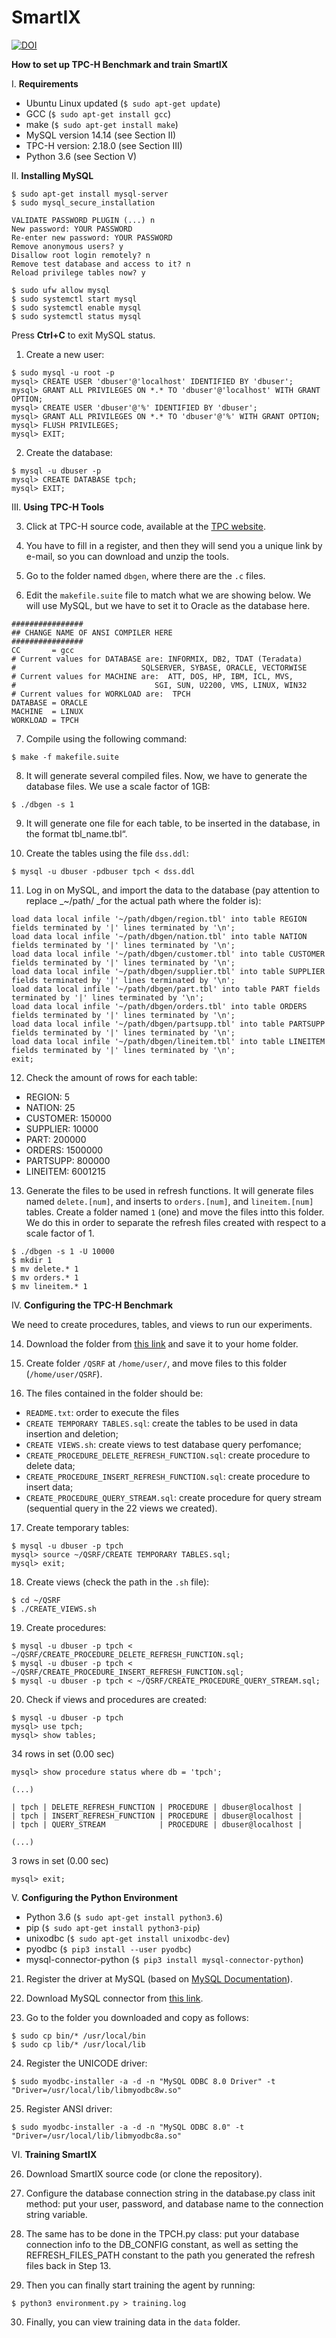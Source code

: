# SmartIX

[![DOI](https://zenodo.org/badge/144184391.svg)](https://zenodo.org/badge/latestdoi/144184391)

**How to set up TPC-H Benchmark and train SmartIX**

I. **Requirements**
*   Ubuntu Linux updated (`$ sudo apt-get update`)
*   GCC (`$ sudo apt-get install gcc`)
*   make (`$ sudo apt-get install make`)
*   MySQL version 14.14 (see Section II)
*   TPC-H version: 2.18.0 (see Section III)
*   Python 3.6  (see Section V)

II. **Installing MySQL**

```
$ sudo apt-get install mysql-server
$ sudo mysql_secure_installation
```

```
VALIDATE PASSWORD PLUGIN (...) n
New password: YOUR PASSWORD
Re-enter new password: YOUR PASSWORD
Remove anonymous users? y
Disallow root login remotely? n
Remove test database and access to it? n
Reload privilege tables now? y
```

```
$ sudo ufw allow mysql
$ sudo systemctl start mysql
$ sudo systemctl enable mysql
$ sudo systemctl status mysql
```

Press **Ctrl+C** to exit MySQL status.

1. Create a new user:

```
$ sudo mysql -u root -p
mysql> CREATE USER 'dbuser'@'localhost' IDENTIFIED BY 'dbuser';
mysql> GRANT ALL PRIVILEGES ON *.* TO 'dbuser'@'localhost' WITH GRANT OPTION;
mysql> CREATE USER 'dbuser'@'%' IDENTIFIED BY 'dbuser';
mysql> GRANT ALL PRIVILEGES ON *.* TO 'dbuser'@'%' WITH GRANT OPTION;
mysql> FLUSH PRIVILEGES;
mysql> EXIT;
```

2. Create the database:

```
$ mysql -u dbuser -p
mysql> CREATE DATABASE tpch;
mysql> EXIT;
```

III. **Using  TPC-H Tools**

3. Click at TPC-H source code, available at the [TPC website](http://www.tpc.org/tpc_documents_current_versions/current_specifications.asp).

4. You have to fill in a register, and then they will send you a unique link by e-mail, so you can download and unzip the tools.

5. Go to the folder named `dbgen`, where there are the `.c` files.

6. Edit the `makefile.suite` file to match what we are showing below. We will use MySQL, but we have to set it to Oracle as the database here.

```
################
## CHANGE NAME OF ANSI COMPILER HERE
################
CC  	 = gcc
# Current values for DATABASE are: INFORMIX, DB2, TDAT (Teradata)
#                            SQLSERVER, SYBASE, ORACLE, VECTORWISE
# Current values for MACHINE are:  ATT, DOS, HP, IBM, ICL, MVS,
#                              	SGI, SUN, U2200, VMS, LINUX, WIN32
# Current values for WORKLOAD are:  TPCH
DATABASE = ORACLE
MACHINE  = LINUX
WORKLOAD = TPCH
```

7. Compile using the following command:

```
$ make -f makefile.suite
```

8. It will generate several compiled files. Now, we have to generate the database files. We use a scale factor of 1GB:

```
$ ./dbgen -s 1
```

9. It will generate one file for each table, to be inserted in the database, in the format tbl_name.tbl“. 

10. Create the tables using the file `dss.ddl`:

```
$ mysql -u dbuser -pdbuser tpch < dss.ddl
```

11. Log in on MySQL, and import the data to the database (pay attention to replace _~/path/ _for the actual path where the folder is):

```
load data local infile '~/path/dbgen/region.tbl' into table REGION fields terminated by '|' lines terminated by '\n';
load data local infile '~/path/dbgen/nation.tbl' into table NATION fields terminated by '|' lines terminated by '\n';
load data local infile '~/path/dbgen/customer.tbl' into table CUSTOMER fields terminated by '|' lines terminated by '\n';
load data local infile '~/path/dbgen/supplier.tbl' into table SUPPLIER fields terminated by '|' lines terminated by '\n';
load data local infile '~/path/dbgen/part.tbl' into table PART fields terminated by '|' lines terminated by '\n';
load data local infile '~/path/dbgen/orders.tbl' into table ORDERS fields terminated by '|' lines terminated by '\n';
load data local infile '~/path/dbgen/partsupp.tbl' into table PARTSUPP fields terminated by '|' lines terminated by '\n';
load data local infile '~/path/dbgen/lineitem.tbl' into table LINEITEM fields terminated by '|' lines terminated by '\n';
exit;
```

12. Check the amount of rows for each table: 
* REGION: 5
* NATION: 25
* CUSTOMER: 150000
* SUPPLIER: 10000
* PART: 200000
* ORDERS: 1500000
* PARTSUPP: 800000
* LINEITEM: 6001215

13. Generate the files to be used in refresh functions. It will generate files named `delete.[num]`, and inserts to `orders.[num]`, and `lineitem.[num]` tables. Create a folder named `1` (one) and move the files intto this folder. We do this in order to separate the refresh files created with respect to a scale factor of 1.

```
$ ./dbgen -s 1 -U 10000
$ mkdir 1
$ mv delete.* 1
$ mv orders.* 1
$ mv lineitem.* 1

```

IV. **Configuring the TPC-H Benchmark**

We need to create procedures, tables, and views to run our experiments.

14. Download the folder from [this link](https://drive.google.com/drive/folders/1aLSock8cYm18ONIveTg4rdL4iD7xcRHg?usp=sharing) and save it to your home folder.

15. Create folder `/QSRF` at `/home/user/`, and move files to this folder (`/home/user/QSRF`).

16. The files contained in the folder should be:
* `README.txt`: order to execute the files
* `CREATE TEMPORARY TABLES.sql`: create the tables to be used in data insertion and deletion;
* `CREATE VIEWS.sh`:  create views to test database query perfomance;
* `CREATE_PROCEDURE_DELETE_REFRESH_FUNCTION.sql`: create procedure to delete data;
* `CREATE_PROCEDURE_INSERT_REFRESH_FUNCTION.sql`: create procedure to insert data;
* `CREATE_PROCEDURE_QUERY_STREAM.sql`: create procedure for query stream (sequential query in the 22 views we created).

17. Create temporary tables:

```
$ mysql -u dbuser -p tpch 
mysql> source ~/QSRF/CREATE TEMPORARY TABLES.sql;
mysql> exit;
```

18. Create views (check the path in the `.sh` file):

```
$ cd ~/QSRF
$ ./CREATE_VIEWS.sh
```

19. Create procedures:

```
$ mysql -u dbuser -p tpch < ~/QSRF/CREATE_PROCEDURE_DELETE_REFRESH_FUNCTION.sql;
$ mysql -u dbuser -p tpch < ~/QSRF/CREATE_PROCEDURE_INSERT_REFRESH_FUNCTION.sql;
$ mysql -u dbuser -p tpch < ~/QSRF/CREATE_PROCEDURE_QUERY_STREAM.sql;
```

20. Check if views and procedures are created:

```
$ mysql -u dbuser -p tpch 
mysql> use tpch;
mysql> show tables;
```
34 rows in set (0.00 sec)
```
mysql> show procedure status where db = 'tpch';

(...)

| tpch | DELETE_REFRESH_FUNCTION | PROCEDURE | dbuser@localhost | 
| tpch | INSERT_REFRESH_FUNCTION | PROCEDURE | dbuser@localhost | 
| tpch | QUERY_STREAM        	 | PROCEDURE | dbuser@localhost | 

(...)
```
3 rows in set (0.00 sec)
```
mysql> exit;
```

V. **Configuring the Python Environment**
*   Python 3.6 (`$ sudo apt-get install python3.6`)
*   pip (`$ sudo apt-get install python3-pip`)
*   unixodbc (`$ sudo apt-get install unixodbc-dev`)
*   pyodbc (`$ pip3 install --user pyodbc`)
*   mysql-connector-python (`$ pip3 install mysql-connector-python`)

21. Register the driver at MySQL (based on [MySQL Documentation](https://dev.mysql.com/doc/connector-odbc/en/connector-odbc-installation-binary-unix-tarball.html)).

22. Download MySQL connector from [this link](https://drive.google.com/drive/folders/16CEvXOK0bW3ecsC5tVY1R33uYYymDm1D?usp=sharing).

23. Go to the folder you downloaded and copy as follows:

```
$ sudo cp bin/* /usr/local/bin
$ sudo cp lib/* /usr/local/lib
```

24. Register the UNICODE driver:

```
$ sudo myodbc-installer -a -d -n "MySQL ODBC 8.0 Driver" -t "Driver=/usr/local/lib/libmyodbc8w.so"
```

25. Register ANSI driver: 

```
$ sudo myodbc-installer -a -d -n "MySQL ODBC 8.0" -t "Driver=/usr/local/lib/libmyodbc8a.so"
```

VI. **Training SmartIX**

26. Download SmartIX source code (or clone the repository).

27. Configure the database connection string in the database.py class init method: put your user, password, and database name to the connection string variable.

28. The same has to be done in the TPCH.py class: put your database connection info to the DB_CONFIG constant, as well as setting the REFRESH_FILES_PATH constant to the path you generated the refresh files back in Step 13.

29. Then you can finally start training the agent by running:

```
$ python3 environment.py > training.log
```

30. Finally, you can view training data in the `data` folder.
